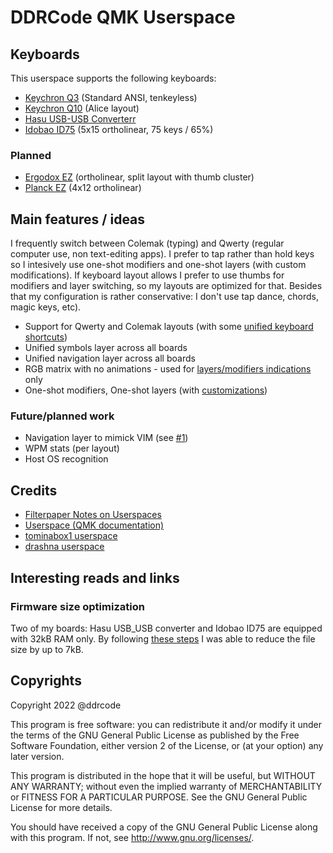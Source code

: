 # DDRCode QMK Userspace

## Keyboards

This userspace supports the following keyboards:

- [Keychron Q3](https://www.keychron.com/products/keychron-q3-qmk-custom-mechanical-keyboard) (Standard ANSI, tenkeyless)
- [Keychron Q10](https://www.keychron.com/products/keychron-q10-alice-layout-qmk-custom-mechanical-keyboard) (Alice layout)
- [Hasu USB-USB Converterr](https://geekhack.org/index.php?topic=109514.0)
- [Idobao ID75](https://idobao.net/products/idobao-id75-crystal-hot-swap-keyboard-kit) (5x15 ortholinear, 75 keys / 65%)

### Planned
- [Ergodox EZ](https://ergodox-ez.com/) (ortholinear, split layout with thumb cluster)
- [Planck EZ](https://www.zsa.io/planck/) (4x12 ortholinear)

## Main features / ideas
I frequently switch between Colemak (typing) and Qwerty (regular computer use, non text-editing apps).
I prefer to tap rather than hold keys so I intesively use one-shot modifiers and one-shot layers (with custom modifications).
If keyboard layout allows I prefer to use thumbs for modifiers and layer switching, so my layouts are 
optimized for that. Besides that my configuration is rather conservative: I don't use tap dance, chords, magic keys, etc).

- Support for Qwerty and Colemak layouts (with some [unified keyboard shortcuts](https://github.com/ddrcode/qmk_userspace/blob/main/features/key_overrides.c))
- Unified symbols layer across all boards
- Unified navigation layer across all boards
- RGB matrix with no animations - used for [layers/modifiers indications](https://github.com/ddrcode/qmk_userspace/blob/main/features/rgb_matrix.c) only
- One-shot modifiers, One-shot layers (with [customizations](https://github.com/ddrcode/qmk_userspace/blob/main/features/osm.c))

### Future/planned work
- Navigation layer to mimick VIM (see [#1])
- WPM stats (per layout) 
- Host OS recognition

## Credits 
- [Filterpaper Notes on Userspaces](https://filterpaper.github.io/qmk/userspace.html)
- [Userspace (QMK documentation)](https://docs.qmk.fm/#/feature_userspace)
- [tominabox1 userspace](https://github.com/qmk/qmk_firmware/tree/master/users/tominabox1)
- [drashna userspace](https://github.com/qmk/qmk_firmware/tree/master/users/drashna)

## Interesting reads and links
### Firmware size optimization
Two of my boards: Hasu USB_USB converter and Idobao ID75 are equipped with 32kB RAM only. By following
[these steps](https://docs.qmk.fm/#/squeezing_avr?id=squeezing-the-most-out-of-avr)
I was able to reduce the file size by up to 7kB. 

## Copyrights

Copyright 2022 @ddrcode

This program is free software: you can redistribute it and/or modify
it under the terms of the GNU General Public License as published by
the Free Software Foundation, either version 2 of the License, or
(at your option) any later version.

This program is distributed in the hope that it will be useful,
but WITHOUT ANY WARRANTY; without even the implied warranty of
MERCHANTABILITY or FITNESS FOR A PARTICULAR PURPOSE.  See the
GNU General Public License for more details.

You should have received a copy of the GNU General Public License
along with this program.  If not, see <http://www.gnu.org/licenses/>.




[#1]: https://github.com/ddrcode/qmk_userspace/issues/1